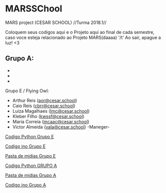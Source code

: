 # MARSSChool
MARS project (CESAR SCHOOL) //Turma 2018.1//

Coloquem seus codigos aqui e o Projeto aqui ao final de cada semestre, caso voce esteja relacionado ao Projeto MARS(daaaa) '/t'
Ao sair, apague a luz! <3

Grupo A:
-
-
-
-

Grupo E / Flying Owl:
- Arthur Reis (aor@cesar.school)
- Caio Reis (cbrr@cesar.school)
- Luiza Magalhaes (lmc@cesar.school)
- Kleber Filho (kwssf@cesar.school)
- Maria Correia (mcaac@cesar.school)
- Victor Almeida (vala@cesar.school) -Maneger-

[Codigo Python Grupo E](https://github.com/victoralmeida432/MARSSChool/blob/master/Python/GRUPOE.py)

[Codigo ino Grupo E](https://github.com/victoralmeida432/MARSSChool/blob/master/Arduino/GRUPOE.ino)

[Pasta de midias Grupo E](https://github.com/victoralmeida432/MARSSChool/tree/master/MidiaGRUPOE)

[Codigo Python GRUPO A](https://github.com/victoralmeida432/MARSSChool/blob/master/Python/GRUPOA.py)

[Pasta de midias Grupo A](https://github.com/victoralmeida432/MARSSChool/tree/master/MidiaGRUPOA)

[Codigo ino Grupo A](https://github.com/victoralmeida432/MARSSChool/blob/master/Arduino/GRUPOA.ino)
